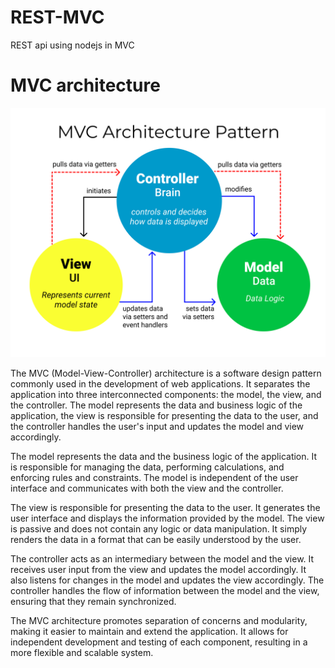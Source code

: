 # REST-MVC
REST api using nodejs in MVC

# MVC architecture

![alt text](https://github.com/PRATIKNALAWADE/REST-MVC/blob/master/MVC3.png)

The MVC (Model-View-Controller) architecture is a software design pattern commonly used in the development of web applications. It separates the application into three interconnected components: the model, the view, and the controller. The model represents the data and business logic of the application, the view is responsible for presenting the data to the user, and the controller handles the user's input and updates the model and view accordingly.

The model represents the data and the business logic of the application. It is responsible for managing the data, performing calculations, and enforcing rules and constraints. The model is independent of the user interface and communicates with both the view and the controller.

The view is responsible for presenting the data to the user. It generates the user interface and displays the information provided by the model. The view is passive and does not contain any logic or data manipulation. It simply renders the data in a format that can be easily understood by the user.

The controller acts as an intermediary between the model and the view. It receives user input from the view and updates the model accordingly. It also listens for changes in the model and updates the view accordingly. The controller handles the flow of information between the model and the view, ensuring that they remain synchronized.

The MVC architecture promotes separation of concerns and modularity, making it easier to maintain and extend the application. It allows for independent development and testing of each component, resulting in a more flexible and scalable system.
